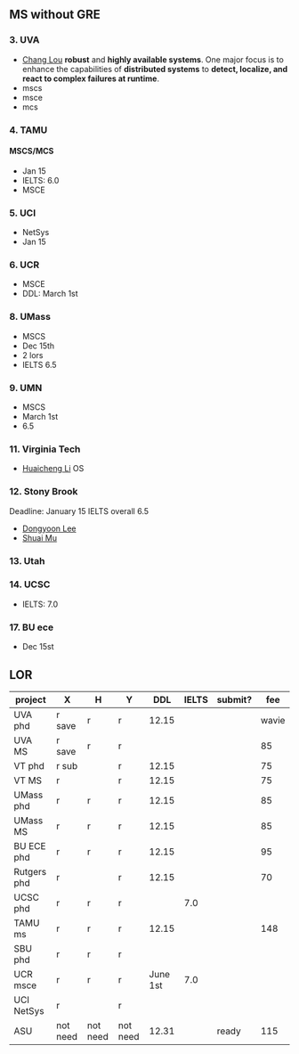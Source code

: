 ## MS without GRE
### 3. UVA
- [Chang Lou](https://changlousys.github.io/about/) **robust** and **highly available systems**. One major focus is to enhance the capabilities of **distributed systems** to **detect, localize, and react to complex failures at runtime**.
- mscs
- msce
- mcs
### 4. TAMU 
#### MSCS/MCS
- Jan 15
- IELTS: 6.0
- MSCE
### 5. UCI
- NetSys
- Jan 15
### 6. UCR
- MSCE
- DDL: March 1st
### 8. UMass
- MSCS
- Dec 15th
- 2 lors
- IELTS 6.5
### 9. UMN
- MSCS
- March 1st
- 6.5
### 11. Virginia Tech
- [Huaicheng Li](https://huaicheng.github.io/) OS
### 12. Stony Brook
Deadline: January 15
IELTS overall 6.5
- [Dongyoon Lee](https://www3.cs.stonybrook.edu/~dongyoon/students.html)
- [Shuai Mu](mpaxos.com)
### 13. Utah
### 14. UCSC
- IELTS: 7.0
### 17. BU ece
- Dec 15st

## LOR
|project|X|H|Y|DDL|IELTS|submit?|fee|
|---|---|---|---|---|---|---|---|
|UVA phd|r save|r|r|12.15|||wavie|
|UVA MS|r save|r|r||||85|
|VT phd|r sub||r|12.15|||75|
|VT MS|r||r|12.15|||75|
|UMass phd|r|r|r|12.15|||85|
|UMass MS|r|r|r|12.15|||85|
|BU ECE phd|r|r|r|12.15|||95|
|Rutgers phd|r||r|12.15|||70|
|UCSC phd|r|r|r||7.0|
|TAMU ms|r|r|r|12.15|||148|
|SBU phd|r|r|r||
|UCR msce|r|r|r|June 1st|7.0|
|UCI NetSys|r||r||
|ASU|not need|not need|not need|12.31||ready|115|
